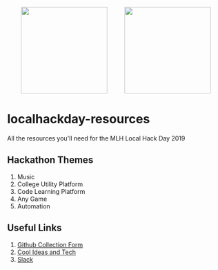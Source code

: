 <p align="center"><img src="https://raw.github.com/mlh-noida-2019/localhackday-resources/master/local_hack_day.svg?sanitize=true" width=200 height=200>&nbsp;&nbsp;&nbsp;&nbsp;&nbsp;&nbsp;&nbsp;&nbsp;&nbsp;&nbsp;<img src="https://raw.github.com/mlh-noida-2019/localhackday-resources/master/mlh.svg?sanitize=true" width=200 height=200></p>

# localhackday-resources
All the resources you'll need for the MLH Local Hack Day 2019

## Hackathon Themes
1. Music
1. College Utility Platform
1. Code Learning Platform
1. Any Game
1. Automation


## Useful Links

1. [Github Collection Form](https://bit.ly/2rfHkjK)
1. [Cool Ideas and Tech](https://gist.github.com/itaditya/b32646e1cc7493c8d71fa680a5c729c5)
1. [Slack](https://lhd.mlh.io/slack)

